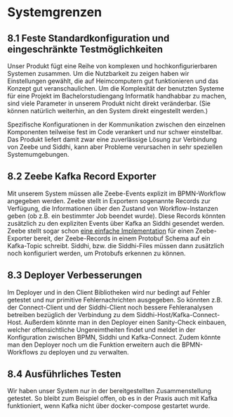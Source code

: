 # Systemgrenzen

## 8.1 Feste Standardkonfiguration und eingeschränkte Testmöglichkeiten

Unser Produkt fügt eine Reihe von komplexen und hochkonfigurierbaren Systemen zusammen. Um die Nutzbarkeit zu zeigen haben wir Einstellungen gewählt, die auf Heimcomputern gut funktionieren und das Konzept gut veranschaulichen. Um die Komplexität der benutzten Systeme für eine Projekt im Bachelorstudiengang Informatik handhabbar zu machen, sind viele Parameter in unserem Produkt nicht direkt veränderbar. (Sie können natürlich weiterhin, an den System direkt eingestellt werden.)

Spezifische Konfigurationen in der Kommunikation zwischen den einzelnen Komponenten teilweise fest im Code verankert und nur schwer einstellbar. Das Produkt liefert damit zwar eine zuverlässige Lösung zur Verbindung von Zeebe und Siddhi, kann aber Probleme verursachen in sehr speziellen Systemumgebungen.

## 8.2 Zeebe Kafka Record Exporter

Mit unserem System müssen alle Zeebe-Events explizit im BPMN-Workflow angegeben werden. Zeebe stellt in Exportern sogenannte Records zur Verfügung, die Informationen über den Zustand von Workflow-Instanzen geben (ob z.B. ein bestimmter Job beendet wurde). Diese Records könnten zusätzlich zu den expliziten Events über Kafka an Siddhi gesendet werden. Zeebe stellt sogar schon [eine einfache Implementation](https://github.com/zeebe-io/zeebe-kafka-exporter) für einen Zeebe-Exporter bereit, der Zeebe-Records in einem Protobuf Schema auf ein Kafka-Topic schreibt. Siddhi, bzw. die Siddhi-Files müssen dann zusätzlich noch konfiguriert werden, um Protobufs erkennen zu können.

## 8.3 Deployer Verbesserungen

Im Deployer und in den Client Bibliotheken wird nur bedingt auf Fehler getestet und nur primitive Fehlernachrichten ausgegeben. So könnten z.B. der Connect-Client und der Siddhi-Client noch bessere Fehleranalysen betreiben bezüglich der Verbindung zu dem Siddhi-Host/Kafka-Connect-Host. Außerdem könnte man in den Deployer einen Sanity-Check einbauen, welcher  offensichtliche Ungereimtheiten findet und meldet in der Konfiguration zwischen BPMN, Siddhi und Kafka-Connect. Zudem könnte man den Deployer noch um die Funktion erweitern auch die BPMN-Workflows zu deployen und zu verwalten.

## 8.4 Ausführliches Testen

Wir haben unser System nur in der bereitgestellten Zusammenstellung getestet. So bleibt zum Beispiel offen, ob es in der Praxis auch mit Kafka funktioniert, wenn Kafka nicht über docker-compose gestartet wurde.
